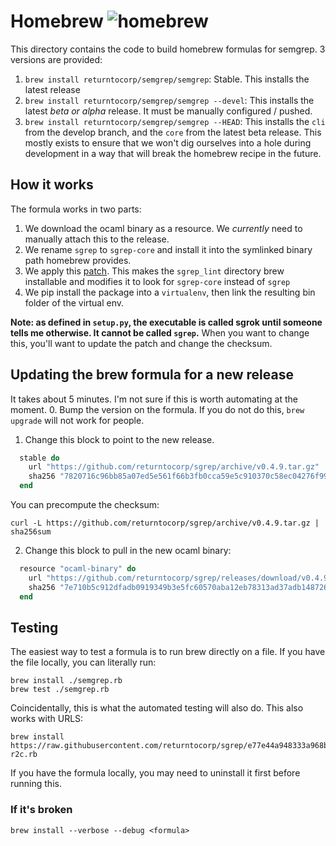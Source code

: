# Homebrew ![homebrew](https://github.com/returntocorp/homebrew-semgrep/workflows/homebrew/badge.svg)
This directory contains the code to build homebrew formulas for semgrep. 3 versions are provided:
1. `brew install returntocorp/semgrep/semgrep`: Stable. This installs the latest release
2. `brew install returntocorp/semgrep/semgrep --devel`: This installs the latest *beta or alpha* release. It must be manually configured / pushed.
3. `brew install returntocorp/semgrep/semgrep --HEAD`: This installs the `cli` from the develop branch, and the `core` from the latest beta release. This mostly exists to ensure that we won't dig ourselves into a hole during development in a way that will break the homebrew recipe in the future.

## How it works
The formula works in two parts:
1. We download the ocaml binary as a resource. We _currently_ need to manually attach this to the release.
2. We rename `sgrep` to `sgrep-core` and install it into the symlinked binary path homebrew provides.
3. We apply this [patch](https://github.com/returntocorp/sgrep/compare/develop...brewable). This makes the `sgrep_lint` directory brew installable and modifies it to look for `sgrep-core` instead of `sgrep`
4. We pip install the package into a `virtualenv`, then link the resulting bin folder of the virtual env.

**Note: as defined in `setup.py`, the executable is called sgrok until someone tells me otherwise. It cannot be called `sgrep`.** When you want to change this, you'll want to update the patch and change the checksum.

## Updating the brew formula for a new release
It takes about 5 minutes. I'm not sure if this is worth automating at the moment. 
0. Bump the version on the formula. If you do not do this, `brew upgrade` will not work for people.
1. Change this block to point to the new release.
```ruby
  stable do
    url "https://github.com/returntocorp/sgrep/archive/v0.4.9.tar.gz"
    sha256 "7820716c96bb85a07ed5e561f66b3fb0cca59e5c910370c58ec04276f99864c5"
  end
```
You can precompute the checksum:
```
curl -L https://github.com/returntocorp/sgrep/archive/v0.4.9.tar.gz | sha256sum
```

2. Change this block to pull in the new ocaml binary:
```ruby
  resource "ocaml-binary" do
    url "https://github.com/returntocorp/sgrep/releases/download/v0.4.9/sgrep-0.4.9-osx.zip"
    sha256 "7e710b5c912dfadb0919349b3e5fc60570aba12eb78313ad37adb1487263d018"
  end
```


## Testing
The easiest way to test a formula is to run brew directly on a file. If you have the file locally, you can literally run:
```
brew install ./semgrep.rb
brew test ./semgrep.rb
```

Coincidentally, this is what the automated testing will also do.
This also works with URLS:
```
brew install https://raw.githubusercontent.com/returntocorp/sgrep/e77e44a948333a968b694bf77b2bf8bf0c3d2920/HomebrewFormula/sgrep-r2c.rb
```

If you have the formula locally, you may need to uninstall it first before running this.

### If it's broken
```
brew install --verbose --debug <formula>
```
